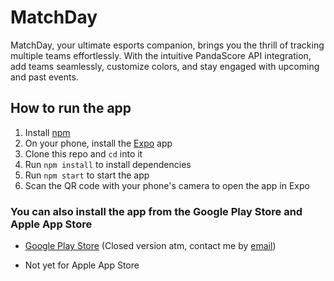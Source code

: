# MatchDay

MatchDay, your ultimate esports companion, brings you the thrill of tracking multiple teams effortlessly. With the intuitive PandaScore API integration, add teams seamlessly, customize colors, and stay engaged with upcoming and past events.

## How to run the app

1. Install [npm](https://www.npmjs.com/get-npm)
2. On your phone, install the [Expo](https://expo.io/) app
3. Clone this repo and `cd` into it
4. Run `npm install` to install dependencies
5. Run `npm start` to start the app
6. Scan the QR code with your phone's camera to open the app in Expo

### You can also install the app from the Google Play Store and Apple App Store

- [Google Play Store](https://play.google.com/store/apps/details?id=com.darui.matchDay) (Closed version atm, contact me by [email](mailto:davidmgr93@gmail.com))

- Not yet for Apple App Store
